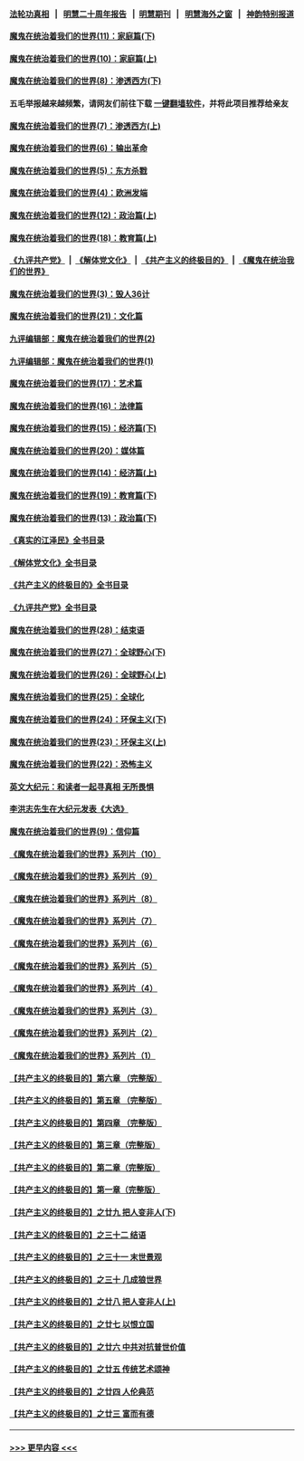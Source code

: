 #### [法轮功真相](https://github.com/gfw-breaker/truth/blob/master/README.md?t=0) &nbsp;&nbsp;|&nbsp;&nbsp; [明慧二十周年报告](https://github.com/gfw-breaker/mh-reports/blob/master/README.md?t=0) &nbsp;&nbsp;|&nbsp;&nbsp;[明慧期刊](https://github.com/gfw-breaker/mh-qikan) &nbsp;&nbsp;|&nbsp;&nbsp; [明慧海外之窗](https://github.com/gfw-breaker/mh-news/blob/master/README.md?t=0) &nbsp;&nbsp;|&nbsp;&nbsp; [神韵特别报道](https://github.com/gfw-breaker/mh-news/blob/master/shenyun.md?t=0)
#### [魔鬼在统治着我们的世界(11)：家庭篇(下)](../pages/nsc422/n10440961.md?t=12070801) 
#### [魔鬼在统治着我们的世界(10)：家庭篇(上)](../pages/nsc422/n10435448.md?t=12070801) 
#### [魔鬼在统治着我们的世界(8)：渗透西方(下)](../pages/nsc422/n10429603.md?t=12070801) 
#### 五毛举报越来越频繁，请网友们前往下载 [一键翻墙软件](https://github.com/gfw-breaker/ssr-accounts)，并将此项目推荐给亲友
#### [魔鬼在统治着我们的世界(7)：渗透西方(上)](../pages/nsc422/n10426013.md?t=12070801) 
#### [魔鬼在统治着我们的世界(6)：输出革命](../pages/nsc422/n10421536.md?t=12070801) 
#### [魔鬼在统治着我们的世界(5)：东方杀戮](../pages/nsc422/n10417707.md?t=12070801) 
#### [魔鬼在统治着我们的世界(4)：欧洲发端](../pages/nsc422/n10414890.md?t=12070801) 
#### [魔鬼在统治着我们的世界(12)：政治篇(上)](../pages/nsc422/n10444576.md?t=12070801) 
#### [魔鬼在统治着我们的世界(18)：教育篇(上)](../pages/nsc422/n10526970.md?t=12070801) 
#### [《九评共产党》](https://github.com/begood0513/9ping.md/blob/master/README.md) &nbsp;|&nbsp; [《解体党文化》](../../../../jtdwh.md/blob/master/README.md)  &nbsp;|&nbsp; [《共产主义的终极目的》](../../../../gczydzjmd.md/blob/master/README.md) &nbsp;|&nbsp; [《魔鬼在统治我们的世界》](../../../../mgztzwmdsj.md/blob/master/README.md) 
#### [魔鬼在统治着我们的世界(3)：毁人36计](../pages/nsc422/n10411583.md?t=12070801) 
#### [魔鬼在统治着我们的世界(21)：文化篇](../pages/nsc422/n10597706.md?t=12070801) 
#### [九评编辑部：魔鬼在统治着我们的世界(2)](../pages/nsc422/n10410036.md?t=12070801) 
#### [九评编辑部：魔鬼在统治着我们的世界(1)](../pages/nsc422/n10406825.md?t=12070801) 
#### [魔鬼在统治着我们的世界(17)：艺术篇](../pages/nsc422/n10499093.md?t=12070801) 
#### [魔鬼在统治着我们的世界(16)：法律篇](../pages/nsc422/n10485969.md?t=12070801) 
#### [魔鬼在统治着我们的世界(15)：经济篇(下)](../pages/nsc422/n10469975.md?t=12070801) 
#### [魔鬼在统治着我们的世界(20)：媒体篇](../pages/nsc422/n10586579.md?t=12070801) 
#### [魔鬼在统治着我们的世界(14)：经济篇(上)](../pages/nsc422/n10457370.md?t=12070801) 
#### [魔鬼在统治着我们的世界(19)：教育篇(下)](../pages/nsc422/n10564808.md?t=12070801) 
#### [魔鬼在统治着我们的世界(13)：政治篇(下)](../pages/nsc422/n10448270.md?t=12070801) 
#### [《真实的江泽民》全书目录](../pages/nsc422/n13721399.md?t=12070801) 
#### [《解体党文化》全书目录](../pages/nsc422/n13721157.md?t=12070801) 
#### [《共产主义的终极目的》全书目录](../pages/nsc422/n13721048.md?t=12070801) 
#### [《九评共产党》全书目录](../pages/nsc422/n13708085.md?t=12070801) 
#### [魔鬼在统治着我们的世界(28)：结束语](../pages/nsc422/n10936246.md?t=12070801) 
#### [魔鬼在统治着我们的世界(27)：全球野心(下)](../pages/nsc422/n10928319.md?t=12070801) 
#### [魔鬼在统治着我们的世界(26)：全球野心(上)](../pages/nsc422/n10900318.md?t=12070801) 
#### [魔鬼在统治着我们的世界(25)：全球化](../pages/nsc422/n10788205.md?t=12070801) 
#### [魔鬼在统治着我们的世界(24)：环保主义(下)](../pages/nsc422/n10695307.md?t=12070801) 
#### [魔鬼在统治着我们的世界(23)：环保主义(上)](../pages/nsc422/n10688613.md?t=12070801) 
#### [魔鬼在统治着我们的世界(22)：恐怖主义](../pages/nsc422/n10614727.md?t=12070801) 
#### [英文大纪元：和读者一起寻真相 无所畏惧](../pages/nsc422/n12542027.md?t=12070801) 
#### [李洪志先生在大纪元发表《大选》](../pages/nsc422/n12534746.md?t=12070801) 
#### [魔鬼在统治着我们的世界(9)：信仰篇](../pages/nsc422/n10432159.md?t=12070801) 
#### [《魔鬼在统治着我们的世界》系列片（10）](../pages/nsc422/n12292670.md?t=12070801) 
#### [《魔鬼在统治着我们的世界》系列片（9）](../pages/nsc422/n12290859.md?t=12070801) 
#### [《魔鬼在统治着我们的世界》系列片（8）](../pages/nsc422/n12287445.md?t=12070801) 
#### [《魔鬼在统治着我们的世界》系列片（7）](../pages/nsc422/n12283425.md?t=12070801) 
#### [《魔鬼在统治着我们的世界》系列片（6）](../pages/nsc422/n12282314.md?t=12070801) 
#### [《魔鬼在统治着我们的世界》系列片（5）](../pages/nsc422/n12281419.md?t=12070801) 
#### [《魔鬼在统治着我们的世界》系列片（4）](../pages/nsc422/n12274024.md?t=12070801) 
#### [《魔鬼在统治着我们的世界》系列片（3）](../pages/nsc422/n12271322.md?t=12070801) 
#### [《魔鬼在统治着我们的世界》系列片（2）](../pages/nsc422/n12269049.md?t=12070801) 
#### [《魔鬼在统治着我们的世界》系列片（1）](../pages/nsc422/n12267575.md?t=12070801) 
#### [【共产主义的终极目的】第六章 （完整版）](../pages/nsc422/n11428913.md?t=12070801) 
#### [【共产主义的终极目的】第五章 （完整版）](../pages/nsc422/n11428912.md?t=12070801) 
#### [【共产主义的终极目的】第四章 （完整版）](../pages/nsc422/n11428907.md?t=12070801) 
#### [【共产主义的终极目的】第三章（完整版）](../pages/nsc422/n11428848.md?t=12070801) 
#### [【共产主义的终极目的】第二章（完整版）](../pages/nsc422/n11428831.md?t=12070801) 
#### [【共产主义的终极目的】第一章（完整版）](../pages/nsc422/n11417651.md?t=12070801) 
#### [【共产主义的终极目的】之廿九 把人变非人(下)](../pages/nsc422/n11344140.md?t=12070801) 
#### [【共产主义的终极目的】之三十二 结语](../pages/nsc422/n11360535.md?t=12070801) 
#### [【共产主义的终极目的】之三十一 末世景观](../pages/nsc422/n11351129.md?t=12070801) 
#### [【共产主义的终极目的】之三十 几成狼世界](../pages/nsc422/n11348280.md?t=12070801) 
#### [【共产主义的终极目的】之廿八 把人变非人(上)](../pages/nsc422/n11340492.md?t=12070801) 
#### [【共产主义的终极目的】之廿七 以恨立国](../pages/nsc422/n11336944.md?t=12070801) 
#### [【共产主义的终极目的】之廿六 中共对抗普世价值](../pages/nsc422/n11324785.md?t=12070801) 
#### [【共产主义的终极目的】之廿五 传统艺术颂神](../pages/nsc422/n11296396.md?t=12070801) 
#### [【共产主义的终极目的】之廿四 人伦典范](../pages/nsc422/n11296397.md?t=12070801) 
#### [【共产主义的终极目的】之廿三 富而有德](../pages/nsc422/n11283598.md?t=12070801) 

----
#### [ >>> 更早内容 <<< ](../indexes/nsc422-earlier.md)
